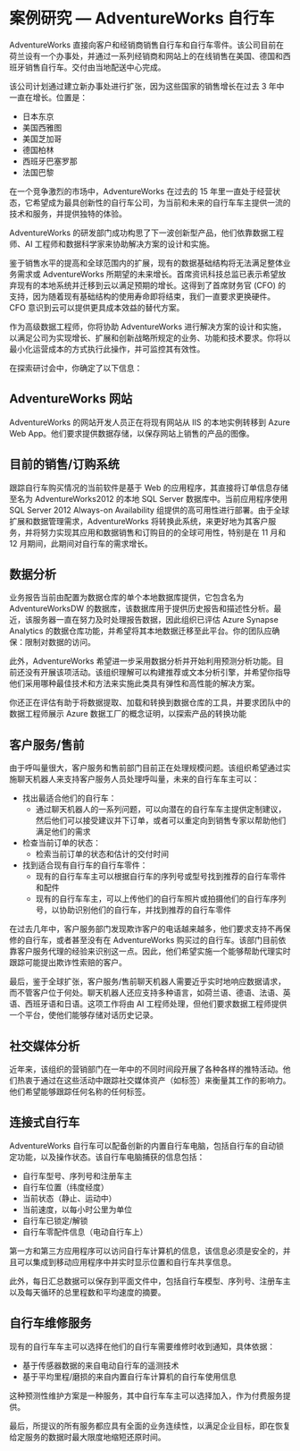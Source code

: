 ﻿---
lab:
    title: '案例研究 — AdventureWorks 自行车'
    module: '模块 1:Azure 架构注意事项'
---

# 案例研究 — AdventureWorks 自行车

AdventureWorks 直接向客户和经销商销售自行车和自行车零件。该公司目前在荷兰设有一个办事处，并通过一系列经销商和网站上的在线销售在美国、德国和西班牙销售自行车。交付由当地配送中心完成。

该公司计划通过建立新办事处进行扩张，因为这些国家的销售增长在过去 3 年中一直在增长。位置是：

- 日本东京
- 美国西雅图
- 美国芝加哥
- 德国柏林
- 西班牙巴塞罗那
- 法国巴黎

在一个竞争激烈的市场中，AdventureWorks 在过去的 15 年里一直处于经营状态，它希望成为最具创新性的自行车公司，为当前和未来的自行车车主提供一流的技术和服务，并提供独特的体验。

AdventureWorks 的研发部门成功构思了下一波创新型产品，他们依靠数据工程师、AI 工程师和数据科学家来协助解决方案的设计和实施。

鉴于销售水平的提高和全球范围内的扩展，现有的数据基础结构将无法满足整体业务需求或 AdventureWorks 所期望的未来增长。首席资讯科技总监已表示希望放弃现有的本地系统并迁移到云以满足预期的增长。这得到了首席财务官 (CFO) 的支持，因为随着现有基础结构的使用寿命即将结束，我们一直要求更换硬件。CFO 意识到云可以提供更具成本效益的替代方案。

作为高级数据工程师，你将协助 AdventureWorks 进行解决方案的设计和实施，以满足公司为实现增长、扩展和创新战略所规定的业务、功能和技术要求。你将以最小化运营成本的方式执行此操作，并可监控其有效性。

在探索研讨会中，你确定了以下信息：

## AdventureWorks 网站

AdventureWorks 的网站开发人员正在将现有网站从 IIS 的本地实例转移到 Azure Web App。他们要求提供数据存储，以保存网站上销售的产品的图像。

## 目前的销售/订购系统 

跟踪自行车购买情况的当前软件是基于 Web 的应用程序，其直接将订单信息存储至名为 AdventureWorks2012 的本地 SQL Server 数据库中。当前应用程序使用 SQL Server 2012 Always-on Availability 组提供的高可用性进行部署。由于全球扩展和数据管理需求，AdventureWorks 将转换此系统，来更好地为其客户服务，并将努力实现其应用和数据销售和订购目的的全球可用性，特别是在 11 月和 12 月期间，此期间对自行车的需求增长。 

## 数据分析

业务报告当前由配置为数据仓库的单个本地数据库提供，它包含名为 AdventureWorksDW 的数据库，该数据库用于提供历史报告和描述性分析。最近，该服务器一直在努力及时处理报告数据，因此组织已评估 Azure Synapse Analytics 的数据仓库功能，并希望将其本地数据迁移至此平台。你的团队应确保：限制对数据的访问。

此外，AdventureWorks 希望进一步采用数据分析并开始利用预测分析功能。目前还没有开展该项活动。该组织理解可以构建推荐或文本分析引擎，并希望你指导他们采用哪种最佳技术和方法来实施此类具有弹性和高性能的解决方案。

你还正在评估有助于将数据提取、加载和转换到数据仓库的工具，并要求团队中的数据工程师展示 Azure 数据工厂的概念证明，以探索产品的转换功能

## 客户服务/售前

由于呼叫量很大，客户服务和售前部门目前正在处理规模问题。该组织希望通过实施聊天机器人来支持客户服务人员处理呼叫量，未来的自行车车主可以：
- 找出最适合他们的自行车：
    - 通过聊天机器人的一系列问题，可以向潜在的自行车车主提供定制建议，然后他们可以接受建议并下订单，或者可以重定向到销售专家以帮助他们满足他们的需求
- 检查当前订单的状态：
    - 检索当前订单的状态和估计的交付时间
- 找到适合现有自行车的自行车零件：
    - 现有的自行车车主可以根据自行车的序列号或型号找到推荐的自行车零件和配件
    - 现有的自行车车主，可以上传他们的自行车照片或拍摄他们的自行车序列号，以协助识别他们的自行车，并找到推荐的自行车零件

在过去几年中，客户服务部门发现欺诈客户的电话越来越多，他们要求支持不再保修的自行车，或者甚至没有在 AdventureWorks 购买过的自行车。该部门目前依靠客户服务代理的经验来识别这一点。因此，他们希望实施一个能够帮助代理实时跟踪可能提出欺诈性索赔的客户。

最后，鉴于全球扩张，客户服务/售前聊天机器人需要近乎实时地响应数据请求，而不管客户位于何处。聊天机器人还应支持多种语言，如荷兰语、德语、法语、英语、西班牙语和日语。这项工作将由 AI 工程师处理，但他们要求数据工程师提供一个平台，使他们能够存储对话历史记录。

## 社交媒体分析

近年来，该组织的营销部门在一年中的不同时间段开展了各种各样的推特活动。他们热衷于通过在这些活动中跟踪社交媒体资产（如标签）来衡量其工作的影响力。他们希望能够跟踪任何名称的任何标签。

## 连接式自行车

AdventureWorks 自行车可以配备创新的内置自行车电脑，包括自行车的自动锁定功能，以及操作状态。该自行车电脑捕获的信息包括：

- 自行车型号、序列号和注册车主
- 自行车位置（纬度经度）
- 当前状态（静止、运动中）
- 当前速度，以每小时公里为单位
- 自行车已锁定/解锁
- 自行车零配件信息（电动自行车上）

第一方和第三方应用程序可以访问自行车计算机的信息，该信息必须是安全的，并且可以集成到移动应用程序中并实时显示位置和自行车共享信息。

此外，每日汇总数据可以保存到平面文件中，包括自行车模型、序列号、注册车主以及每天循环的总里程数和平均速度的摘要。

## 自行车维修服务

现有的自行车车主可以选择在他们的自行车需要维修时收到通知，具体依据：

- 基于传感器数据的来自电动自行车的遥测技术
- 基于平均里程/磨损的来自内置自行车计算机的自行车使用信息

这种预测性维护方案是一种服务，其中自行车车主可以选择加入，作为付费服务提供。

最后，所提议的所有服务都应具有全面的业务连续性，以满足企业目标，即在恢复给定服务的数据时最大限度地缩短还原时间。